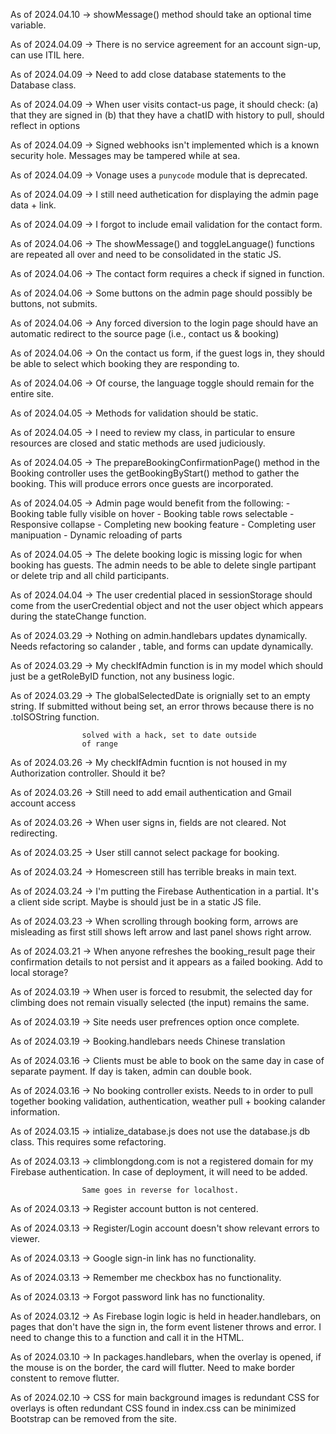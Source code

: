 As of 2024.04.10 -> showMessage() method should take an optional
                    time variable.

As of 2024.04.09 -> There is no service agreement for an account
                    sign-up, can use ITIL here. 

As of 2024.04.09 -> Need to add close database statements to 
                    the Database class.

As of 2024.04.09 -> When user visits contact-us page, it should
                    check:
                        (a) that they are signed in
                        (b) that they have a chatID with history 
                            to pull, should reflect in options

As of 2024.04.09 -> Signed webhooks isn't implemented which is a
                    known security hole. Messages may be tampered
                    while at sea.

As of 2024.04.09 -> Vonage uses a `punycode` module that is 
                    deprecated.

As of 2024.04.09 -> I still need authetication for displaying
                    the admin page data + link.

As of 2024.04.09 -> I forgot to include email validation for
                    the contact form.

As of 2024.04.06 -> The showMessage() and toggleLanguage()
                    functions are repeated all over and need
                    to be consolidated in the static JS.

As of 2024.04.06 -> The contact form requires a 
                    check if signed in function.

As of 2024.04.06 -> Some buttons on the admin page should
                    possibly be buttons, not submits.

As of 2024.04.06 -> Any forced diversion to the login page
                    should have an automatic redirect to the 
                    source page (i.e., contact us & booking)

As of 2024.04.06 -> On the contact us form, if the guest 
                    logs in, they should be able to select
                    which booking they are responding to.

As of 2024.04.06 -> Of course, the language toggle should
                    remain for the entire site.

As of 2024.04.05 -> Methods for validation should be static.

As of 2024.04.05 -> I need to review my class, in particular to 
                    ensure resources are closed and static methods 
                    are used judiciously.

As of 2024.04.05 -> The prepareBookingConfirmationPage() method
                    in the Booking controller uses the 
                    getBookingByStart() method to gather the booking.
                    This will produce errors once guests are 
                    incorporated.

As of 2024.04.05 -> Admin page would benefit from the following:
                        - Booking table fully visible on hover
                        - Booking table rows selectable
                        - Responsive collapse 
                        - Completing new booking feature
                        - Completing user manipuation 
                        - Dynamic reloading of parts

As of 2024.04.05 -> The delete booking logic is missing logic 
                    for when booking has guests. The admin needs
                    to be able to delete single partipant or delete
                    trip and all child participants.

As of 2024.04.04 -> The user credential placed in sessionStorage
                    should come from the userCredential object
                    and not the user object which appears during
                    the stateChange function.

As of 2024.03.29 -> Nothing on admin.handlebars updates
                    dynamically. Needs refactoring so calander
                    , table, and forms can update dynamically.

As of 2024.03.29 -> My checkIfAdmin function is in my model
                    which should just be a getRoleByID function,
                    not any business logic.

As of 2024.03.29 -> The globalSelectedDate is orignially set to
                    an empty string. If submitted without being
                    set, an error throws because there is no
                    .toISOString function.

                    solved with a hack, set to date outside 
                    of range

As of 2024.03.26 -> My checkIfAdmin fucntion is not housed in 
                    my Authorization controller. Should it be?

As of 2024.03.26 -> Still need to add email authentication and
                    Gmail account access

As of 2024.03.26 -> When user signs in, fields are not cleared.
                    Not redirecting.

As of 2024.03.25 -> User still cannot select package for booking.

As of 2024.03.24 -> Homescreen still has terrible breaks in 
                    main text.

As of 2024.03.24 -> I'm putting the Firebase Authentication 
                    in a partial. It's a client side script. Maybe
                    is should just be in a static JS file.

As of 2024.03.23 -> When scrolling through booking form, arrows
                    are misleading as first still shows left arrow
                    and last panel shows right arrow.

As of 2024.03.21 -> When anyone refreshes the booking_result page
                    their confirmation details to not persist and it
                    appears as a failed booking. 
                    Add to local storage? 

As of 2024.03.19 -> When user is forced to resubmit, the selected
                    day for climbing does not remain visually selected 
                    (the input) remains the same.

As of 2024.03.19 -> Site needs user prefrences option once complete.

As of 2024.03.19 -> Booking.handlebars needs Chinese translation

As of 2024.03.16 -> Clients must be able to book on the same 
                    day in case of separate payment.
                    If day is taken, admin can double book.

As of 2024.03.16 -> No booking controller exists. Needs to in 
                    order to pull together booking validation,
                    authentication, weather pull + booking calander information.

As of 2024.03.15 -> intialize_database.js does not use the database.js
                    db class. This requires some refactoring.

As of 2024.03.13 -> climblongdong.com is not a registered domain 
                    for my Firebase authentication. In case of 
                    deployment, it will need to be added. 

                    Same goes in reverse for localhost.

As of 2024.03.13 -> Register account button is not centered.

As of 2024.03.13 -> Register/Login account doesn't show relevant errors
                    to viewer.

As of 2024.03.13 -> Google sign-in link has no functionality.

As of 2024.03.13 -> Remember me checkbox has no functionality.

As of 2024.03.13 -> Forgot password link has no functionality.

As of 2024.03.12 -> As Firebase login logic is held in header.handlebars,
                    on pages that don't have the sign in, the form event
                    listener throws and error. I need to change this to a
                    function and call it in the HTML.

As of 2024.03.10 -> In packages.handlebars, when the overlay is opened,
                    if the mouse is on the border, the card will flutter.
                    Need to make border constent to remove flutter.

As of 2024.02.10 -> CSS for main background images is redundant
                    CSS for overlays is often redundant
                    CSS found in index.css can be minimized
                    Bootstrap can be removed from the site.

                    